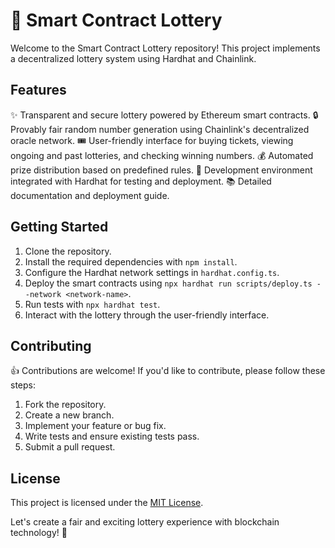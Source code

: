# 🎰 Smart Contract Lottery

Welcome to the Smart Contract Lottery repository! This project implements a decentralized lottery system using Hardhat and Chainlink.

## Features

✨ Transparent and secure lottery powered by Ethereum smart contracts.
🔒 Provably fair random number generation using Chainlink's decentralized oracle network.
🎟️ User-friendly interface for buying tickets, viewing ongoing and past lotteries, and checking winning numbers.
💰 Automated prize distribution based on predefined rules.
🔧 Development environment integrated with Hardhat for testing and deployment.
📚 Detailed documentation and deployment guide.

## Getting Started

1. Clone the repository.
2. Install the required dependencies with `npm install`.
3. Configure the Hardhat network settings in `hardhat.config.ts`.
4. Deploy the smart contracts using `npx hardhat run scripts/deploy.ts --network <network-name>`.
5. Run tests with `npx hardhat test`.
6. Interact with the lottery through the user-friendly interface.

## Contributing

👍 Contributions are welcome! If you'd like to contribute, please follow these steps:

1. Fork the repository.
2. Create a new branch.
3. Implement your feature or bug fix.
4. Write tests and ensure existing tests pass.
5. Submit a pull request.

## License

This project is licensed under the [MIT License](LICENSE).

Let's create a fair and exciting lottery experience with blockchain technology! 🚀
